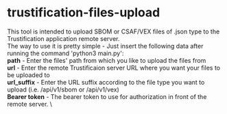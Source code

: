# trustification-files-upload
This tool is intended to upload SBOM or CSAF/VEX files of .json type to the Trustification application remote server. \
The way to use it is pretty simple - Just insert the following data after running the command 'python3 main.py': \
**path** - Enter the files' path from which you like to upload the files from \
**url** - Enter the remote Trustificaion server URL where you want your files to be uploaded to \
**url_suffix** - Enter the URL suffix according to the file type you want to upload (i.e. /api/v1/sbom or /api/v1/vex) \
**Bearer token** - The bearer token to use for authorization in front of the remote server. \
